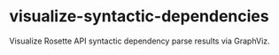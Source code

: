 # visualize-syntactic-dependencies
Visualize Rosette API syntactic dependency parse results via GraphViz.
